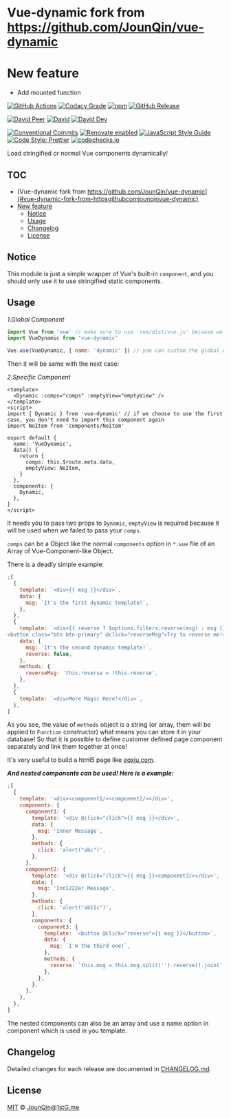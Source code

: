 # Vue-dynamic fork from <https://github.com/JounQin/vue-dynamic>

# New feature

- Add mounted function

[![GitHub Actions](https://github.com/JounQin/vue-dynamic/workflows/Node%20CI/badge.svg)](https://github.com/JounQin/vue-dynamic/actions?query=workflow%3A%22Node+CI%22)
[![Codacy Grade](https://img.shields.io/codacy/grade/a8dfdfc423974b6e83f81215aee07e7e)](https://www.codacy.com/gh/JounQin/vue-dynamic)
[![npm](https://img.shields.io/npm/v/vue-dynamic.svg)](https://www.npmjs.com/package/vue-dynamic)
[![GitHub Release](https://img.shields.io/github/release/JounQin/vue-dynamic)](https://github.com/JounQin/vue-dynamic/releases)

[![David Peer](https://img.shields.io/david/peer/JounQin/vue-dynamic.svg)](https://david-dm.org/JounQin/vue-dynamic?type=peer)
[![David](https://img.shields.io/david/JounQin/vue-dynamic.svg)](https://david-dm.org/JounQin/vue-dynamic)
[![David Dev](https://img.shields.io/david/dev/JounQin/vue-dynamic.svg)](https://david-dm.org/JounQin/vue-dynamic?type=dev)

[![Conventional Commits](https://img.shields.io/badge/conventional%20commits-1.0.0-yellow.svg)](https://conventionalcommits.org)
[![Renovate enabled](https://img.shields.io/badge/renovate-enabled-brightgreen.svg)](https://renovatebot.com)
[![JavaScript Style Guide](https://img.shields.io/badge/code_style-standard-brightgreen.svg)](https://standardjs.com)
[![Code Style: Prettier](https://img.shields.io/badge/code_style-prettier-ff69b4.svg)](https://github.com/prettier/prettier)
[![codechecks.io](https://raw.githubusercontent.com/codechecks/docs/master/images/badges/badge-default.svg?sanitize=true)](https://codechecks.io)

Load stringified or normal Vue components dynamically!

## TOC <!-- omit in toc -->

- [Vue-dynamic fork from https://github.com/JounQin/vue-dynamic](#vue-dynamic-fork-from-httpsgithubcomjounqinvue-dynamic)
- [New feature](#new-feature)
  - [Notice](#notice)
  - [Usage](#usage)
  - [Changelog](#changelog)
  - [License](#license)

## Notice

This module is just a simple wrapper of Vue's built-in `component`, and you should only use it to use stringified static components.

## Usage

_1.Global Component_

```js
import Vue from 'vue' // make sure to use 'vue/dist/vue.js' because we will use template
import VueDynamic from 'vue-dynamic'

Vue.use(VueDynamic, { name: 'dynamic' }) // you can custom the global component name and it's default name is 'dynamic'
```

Then it will be same with the next case:

_2.Specific Component_

```vue
<template>
  <Dynamic :comps="comps" :emptyView="emptyView" />
</template>
<script>
import { Dynamic } from 'vue-dynamic' // if we choose to use the first case, you don't need to import this component again
import NoItem from 'components/NoItem'

export default {
  name: 'VueDynamic',
  data() {
    return {
      comps: this.$route.meta.data,
      emptyView: NoItem,
    }
  },
  components: {
    Dynamic,
  },
}
</script>
```

It needs you to pass two props to `Dynamic`, `emptyView` is required because it will be used when we failed to pass your `comps`.

`comps` can be a Object like the normal `components` option in `*.vue` file of an Array of Vue-Component-like Object.

There is a deadly simple example:

```js
;[
  {
    template: `<div>{{ msg }}</div>`,
    data: {
      msg: `It's the first dynamic template!`,
    },
  },
  {
    template: `<div>{{ reverse ? $options.filters.reverse(msg) : msg }}
<button class="btn btn-primary" @click="reverseMsg">Try to reverse me!</button></div>`,
    data: {
      msg: `It's the second dynamic template!`,
      reverse: false,
    },
    methods: {
      reverseMsg: 'this.reverse = !this.reverse',
    },
  },
  {
    template: `<div>More Magic Here!</div>`,
  },
]
```

As you see, the value of `methods` object is a string (or array, them will be applied to `Function` constructor) what means you can store it in your database! So that it is possible to define customer defined page component separately and link them together at once!

It's very useful to build a html5 page like [eqxiu.com](http://www.eqxiu.com/).

**_And nested components can be used! Here is a example:_**

```js
;[
  {
    template: '<div><component1/><component2/></div>',
    components: {
      component1: {
        template: '<div @click="click">{{ msg }}</div>',
        data: {
          msg: 'Inner Message',
        },
        methods: {
          click: 'alert("abc")',
        },
      },
      component2: {
        template: '<div @click="click">{{ msg }}<component3/></div>',
        data: {
          msg: 'Inn1222er Message',
        },
        methods: {
          click: 'alert("ab11c")',
        },
        components: {
          component3: {
            template: `<button @click="reverse">{{ msg }}</button>`,
            data: {
              msg: `I'm the third one!`,
            },
            methods: {
              reverse: `this.msg = this.msg.split('').reverse().join('')`,
            },
          },
        },
      },
    },
  },
]
```

The nested components can also be an array and use a name option in component which is used in you template.

## Changelog

Detailed changes for each release are documented in [CHANGELOG.md](./CHANGELOG.md).

## License

[MIT][] © [JounQin][]@[1stG.me][]

[1stg.me]: https://www.1stg.me
[jounqin]: https://GitHub.com/JounQin
[mit]: http://opensource.org/licenses/MIT
